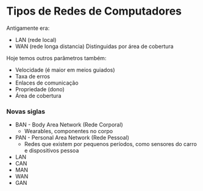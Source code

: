 # Tipos de Redes de Computadores
Antigamente era:
- LAN (rede local)
- WAN (rede longa distancia)
Distinguidas por área de cobertura

Hoje temos outros parâmetros também:
- Velocidade (é maior em meios guiados)
- Taxa de erros
- Enlaces de comunicação
- Propriedade (dono)
- Área de cobertura

### Novas siglas
- BAN - Body Area Network (Rede Corporal)
	- Wearables, componentes no corpo
- PAN - Personal Area Network (Rede Pessoal)
	- Redes que existem por pequenos períodos, como sensores do carro e dispositivos pessoa
- LAN
- CAN
- MAN
- WAN
- GAN
<!--stackedit_data:
eyJoaXN0b3J5IjpbLTQyNDQ4ODg2N119
-->